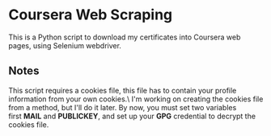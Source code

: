 # Coursera Web Scraping
This is a Python script to download my certificates into Coursera web pages, using Selenium webdriver.

## Notes

This script requires a cookies file, this file has to contain your profile information from your own cookies.\ 
I'm working on creating the cookies file from a method, but I'll do it later. By now, you must set two variables \
first **MAIL** and **PUBLICKEY**, and set up your **GPG** credential to decrypt the cookies file.
